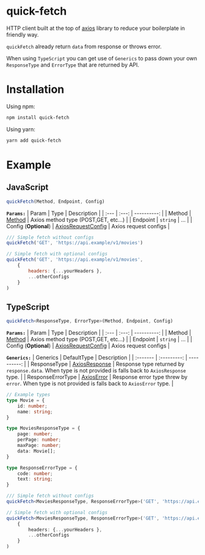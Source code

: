 # quick-fetch

HTTP client built at the top of [axios](https://github.com/axios/axios) library to reduce your boilerplate in friendly way.

`quickFetch` already return `data` from response or throws error.

When using `TypeScript` you can get use of `Generics` to pass down your own `ResponseType` and `ErrorType` that are returned by API.

# Installation

Using npm:

```bash
npm install quick-fetch
```

Using yarn:

```bash
yarn add quick-fetch
```

# Example

## **JavaScript**

```js
quickFetch(Method, Endpoint, Config)
```

**`Params:`**
| Param | Type | Description |
| :--- | :---: | ----------: |
| Method | [Method](https://github.com/axios/axios#request-method-aliases) | Axios method type (POST,GET, etc...) |
| Endpoint | `string` | ... |
| Config (**Optional**) | [AxiosRequestConfig](https://github.com/axios/axios#request-config) | Axios request configs |

```js
/// Simple fetch without configs
quickFetch('GET', 'https://api.example/v1/movies')

// Simple fetch with optional configs
quickFetch('GET', 'https://api.example/v1/movies', 
    { 
        headers: {...yourHeaders },
        ...otherConfigs
    }
)
```

## **TypeScript**

```ts
quickFetch<ResponseType, ErrorType>(Method, Endpoint, Config)
```

**`Params:`**
| Param | Type | Description |
| :--- | :---: | ----------: |
| Method | [Method](https://github.com/axios/axios#request-method-aliases) | Axios method type (POST,GET, etc...) |
| Endpoint | `string` | ... |
| Config (**Optional**) | [AxiosRequestConfig](https://github.com/axios/axios#request-config) | Axios request configs |

**`Generics:`**
| Generics | DefaultType | Description |
| :------- | :---------: | ----------: |
| ResponseType | [AxiosResponse](https://github.com/axios/axios/blob/v1.x/index.d.ts#L267) | Response type returned by `response.data`. When type is not provided is falls back to `AxiosResponse` type. |
| ResponseErrorType | [AxiosError](https://github.com/axios/axios/blob/v1.x/index.d.ts#L276) | Response error type threw by `error`. When type is not provided is falls back to `AxiosError` type. |

```ts
// Example types
type Movie = {
    id: number;
    name: string;
}

type MoviesResponseType = {
    page: number;
    perPage: number;
    maxPage: number;
    data: Movie[];
}

type ResponseErrorType = {
    code: number;
    text: string;
}

/// Simple fetch without configs
quickFetch<MoviesResponseType, ResponseErrorType>('GET', 'https://api.example/v1/movies')

// Simple fetch with optional configs
quickFetch<MoviesResponseType, ResponseErrorType>('GET', 'https://api.example/v1/movies', 
    { 
        headers: {...yourHeaders },
        ...otherConfigs
    }
)
```
